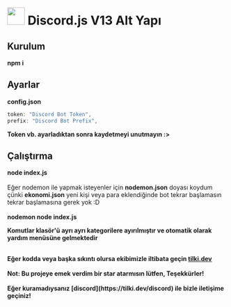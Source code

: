 # <img src="https://tilki.neocities.org/logo/termux.png" width="40px"> Discord.js V13 Alt Yapı
## Kurulum
<b>
npm i
</b>

## Ayarlar
<b>config.json</b>
```javascript
token: "Discord Bot Token",
prefix: "Discord Bot Prefix",
```
<b>
Token vb. ayarladıktan sonra kaydetmeyi unutmayın :></br>
</b>

## Çalıştırma
  <b>node index.js<br>
    </b><br>
  Eğer nodemon ile yapmak isteyenler için <b>nodemon.json</b> doyası koydum çünki <b>ekonomi.json</b> yeni kişi veya para eklendiğinde bot tekrar başlamasın tekrar başlamasına gerek yok :D<br>
<br>
  <b>nodemon node index.js
    
Komutlar klasör'ü ayrı ayrı kategorilere ayırılmıştır ve otomatik olarak yardım menüsüne gelmektedir<br>

<br>
Eğer kodda veya başka sıkıntı olursa ekibimizle iltibata geçin <b><a href="https://tilki.dev/discord">tilki.dev</a></b><br><br>
Not: <b>Bu projeye emek verdim bir star atarmısın lütfen, Teşekkürler!
<br><br>
<b>Eğer kuramadıysanız [discord](https://tilki.dev/discord) ile bizle iletişime geçiniz!</b>
